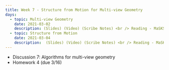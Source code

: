 ```yaml
---
title: Week 7 - Structure from Motion for Multi-view Geometry
days:
  - topic: Multi-view Geometry
    date: 2021-03-02
    description: (Slides) (Video) (Scribe Notes) <br /> Reading - MaSKS
  - topic: Structure from Motion
    date: 2021-03-04
    description:  (Slides) (Video) (Scribe Notes) <br /> Reading - MaSKS
---
```


- Discussion 7: Algorithms for multi-view geometry
- Homework 4 (due 3/16)
